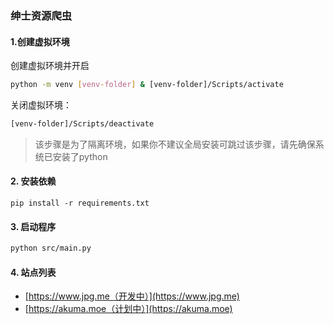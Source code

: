 ### 绅士资源爬虫

#### 1.创建虚拟环境
创建虚拟环境并开启
```bash
python -m venv [venv-folder] & [venv-folder]/Scripts/activate
```
关闭虚拟环境：
```bash
[venv-folder]/Scripts/deactivate
```
> 该步骤是为了隔离环境，如果你不建议全局安装可跳过该步骤，请先确保系统已安装了python

#### 2. 安装依赖
```shell
pip install -r requirements.txt
```
#### 3. 启动程序

```bash
python src/main.py
```
#### 4. 站点列表
- [https://www.jpg.me（开发中）](https://www.jpg.me)
- [https://akuma.moe（计划中）](https://akuma.moe)